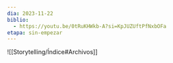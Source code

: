 ```yaml
---
dia: 2023-11-22
biblio:
  - https://youtu.be/0tRuKHWkb-A?si=KpJUZUftPfNxbOFa
etapa: sin-empezar
---
```









![[Storytelling/Índice#Archivos]]